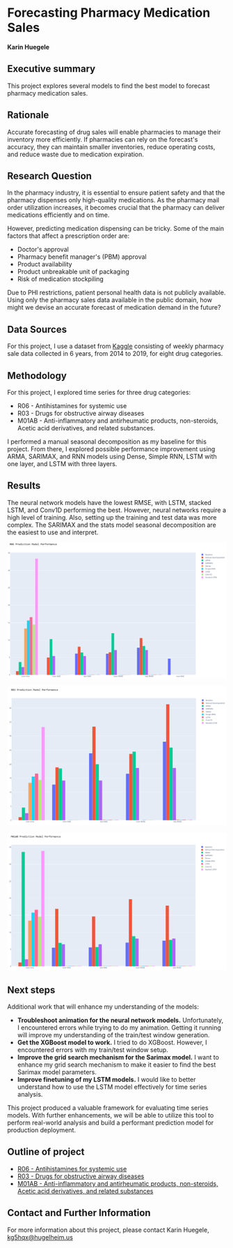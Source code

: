 # Forecasting Pharmacy Medication Sales

**Karin Huegele**

## Executive summary
This project explores several models to find the best model to forecast pharmacy medication sales.

## Rationale
Accurate forecasting of drug sales will enable pharmacies to manage their inventory more efficiently. If pharmacies can rely on the forecast's accuracy, they can maintain smaller inventories, reduce operating costs, and reduce waste due to medication expiration.

## Research Question
In the pharmacy industry, it is essential to ensure patient safety and that the pharmacy dispenses only high-quality medications. As the pharmacy mail order utilization increases, it becomes crucial that the pharmacy can deliver medications efficiently and on time.  

However, predicting medication dispensing can be tricky. Some of the main factors that affect a prescription order are:
* Doctor's approval
* Pharmacy benefit manager's (PBM) approval
* Product availability
* Product unbreakable unit of packaging
* Risk of medication stockpiling

Due to PHI restrictions, patient personal health data is not publicly available. Using only the pharmacy sales data available in the public domain, how might we devise an accurate forecast of medication demand in the future?

## Data Sources
For this project, I use a dataset from [Kaggle](https://www.kaggle.com/datasets/milanzdravkovic/pharma-sales-data) consisting of weekly pharmacy sale data collected in 6 years, from 2014 to 2019, for eight drug categories.

## Methodology
For this project, I explored time series for three drug categories:
* R06 - Antihistamines for systemic use
* R03 - Drugs for obstructive airway diseases
* M01AB - Anti-inflammatory and antirheumatic products, non-steroids, Acetic acid derivatives, and related substances.

I performed a manual seasonal decomposition as my baseline for this project. From there, I explored possible performance improvement using ARMA, SARIMAX, and RNN models using Dense, Simple RNN, LSTM with one layer, and LSTM with three layers.

## Results
The neural network models have the lowest RMSE, with LSTM, stacked LSTM, and Conv1D performing the best. However, neural networks require a high level of training. Also, setting up the training and test data was more complex. The SARIMAX and the stats model seasonal decomposition are the easiest to use and interpret. 

![Alt text](/notebooks/R06/R06-prediction-performance.png)

![Alt text](/notebooks/R03/R03-prediction-performance.png)

![Alt text](/notebooks/M01AB/M01AB-prediction-performance.png)

## Next steps
Additional work that will enhance my understanding of the models:
* **Troubleshoot animation for the neural network models.**  Unfortunately, I encountered errors while trying to do my animation. Getting it running will improve my understanding of the train/test window generation.
* **Get the XGBoost model to work.**  I tried to do XGBoost. However, I encountered errors with my train/test window setup.
* **Improve the grid search mechanism for the Sarimax model.**  I want to enhance my grid search mechanism to make it easier to find the best Sarimax model parameters.
* **Improve finetuning of my LSTM models.** I would like to better understand how to use the LSTM model effectively for time series analysis.

This project produced a valuable framework for evaluating time series models. With further enhancements, we will be able to utilize this tool to perform real-world analysis and build a performant prediction model for production deployment.

## Outline of project

- [R06 - Antihistamines for systemic use](https://github.com/kg5hqx/Capstone2/blob/master/notebooks/R06/Module-24-v3-R06.ipynb)
- [R03 - Drugs for obstructive airway diseases](https://github.com/kg5hqx/Capstone2/blob/master/notebooks/R03/Module-24-v3-R03.ipynb)
- [M01AB - Anti-inflammatory and antirheumatic products, non-steroids, Acetic acid derivatives, and related substances](https://github.com/kg5hqx/Capstone2/blob/master/notebooks/M01AB/Module-24-v3-M01AB.ipynb)

## Contact and Further Information
For more information about this project, please contact Karin Huegele, kg5hqx@hugelheim.us
